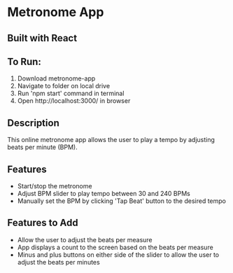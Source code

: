 # Metronome App

## Built with React

## To Run:

1. Download metronome-app
2. Navigate to folder on local drive
3. Run 'npm start' command in terminal
4. Open http://localhost:3000/ in browser

## Description

This online metronome app allows the user to play a tempo by adjusting beats per minute (BPM).

## Features

- Start/stop the metronome
- Adjust BPM slider to play tempo between 30 and 240 BPMs
- Manually set the BPM by clicking 'Tap Beat' button to the desired tempo

## Features to Add

- Allow the user to adjust the beats per measure
- App displays a count to the screen based on the beats per measure
- Minus and plus buttons on either side of the slider to allow the user to adjust the beats per minutes

